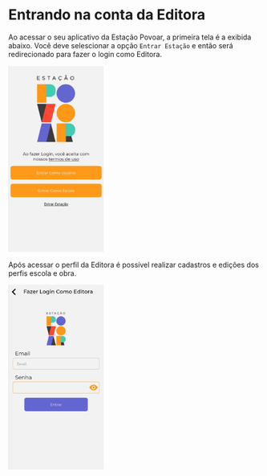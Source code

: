 
# Entrando na conta da Editora

Ao acessar o seu aplicativo da Estação Povoar, a primeira tela é a exibida abaixo. Você deve selescionar a opção ``Entrar Estação`` e então será redirecionado para fazer o login como Editora.

[<img src="./imagens/editora1.jpg" width="190"/>](./imagens/editora1.jpg)


Após acessar o perfil da Editora é possível realizar cadastros e edições dos perfis escola e obra.

[<img src="./imagens/editora2.jpg" width="190" align='center'/>](./imagens/editora2.jpg)


